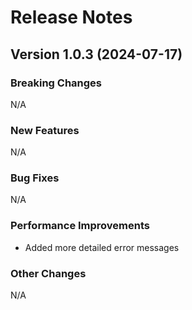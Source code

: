 # Release Notes

## Version 1.0.3 (2024-07-17)

### Breaking Changes

N/A

### New Features

N/A

### Bug Fixes

N/A

### Performance Improvements

- Added more detailed error messages

### Other Changes

N/A
